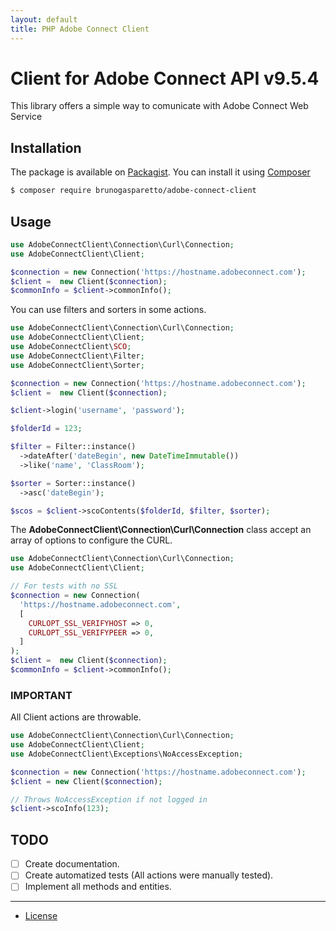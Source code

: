 ```yaml
---
layout: default
title: PHP Adobe Connect Client
---
```


# Client for Adobe Connect API v9.5.4

This library offers a simple way to comunicate with Adobe Connect Web Service

## Installation ##

The package is available on [Packagist](https://packagist.org/packages/brunogasparetto/adobe-connect-client). You can install it using [Composer](http://getcomposer.org/)

```bash
$ composer require brunogasparetto/adobe-connect-client
```

## Usage

```php
use AdobeConnectClient\Connection\Curl\Connection;
use AdobeConnectClient\Client;

$connection = new Connection('https://hostname.adobeconnect.com');
$client =  new Client($connection);
$commonInfo = $client->commonInfo();
```

You can use filters and sorters in some actions.

```php
use AdobeConnectClient\Connection\Curl\Connection;
use AdobeConnectClient\Client;
use AdobeConnectClient\SCO;
use AdobeConnectClient\Filter;
use AdobeConnectClient\Sorter;

$connection = new Connection('https://hostname.adobeconnect.com');
$client =  new Client($connection);

$client->login('username', 'password');

$folderId = 123;

$filter = Filter::instance()
  ->dateAfter('dateBegin', new DateTimeImmutable())
  ->like('name', 'ClassRoom');

$sorter = Sorter::instance()
  ->asc('dateBegin');

$scos = $client->scoContents($folderId, $filter, $sorter);
```

The **AdobeConnectClient\Connection\Curl\Connection** class accept an array of options
to configure the CURL.

```php
use AdobeConnectClient\Connection\Curl\Connection;
use AdobeConnectClient\Client;

// For tests with no SSL
$connection = new Connection(
  'https://hostname.adobeconnect.com',
  [
    CURLOPT_SSL_VERIFYHOST => 0,
    CURLOPT_SSL_VERIFYPEER => 0,
  ]
);
$client =  new Client($connection);
$commonInfo = $client->commonInfo();
```

### IMPORTANT ###

All Client actions are throwable.

```php
use AdobeConnectClient\Connection\Curl\Connection;
use AdobeConnectClient\Client;
use AdobeConnectClient\Exceptions\NoAccessException;

$connection = new Connection('https://hostname.adobeconnect.com');
$client = new Client($connection);

// Throws NoAccessException if not logged in
$client->scoInfo(123);
```

## TODO ##

- [ ] Create documentation.
- [ ] Create automatized tests (All actions were manually tested).
- [ ] Implement all methods and entities.

***

- [License](LICENSE)
